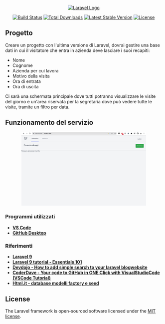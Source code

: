<p align="center"><a href="https://laravel.com" target="_blank"><img src="https://raw.githubusercontent.com/laravel/art/master/logo-lockup/5%20SVG/2%20CMYK/1%20Full%20Color/laravel-logolockup-cmyk-red.svg" width="400" alt="Laravel Logo"></a></p>

<p align="center">
<a href="https://github.com/laravel/framework/actions"><img src="https://github.com/laravel/framework/workflows/tests/badge.svg" alt="Build Status"></a>
<a href="https://packagist.org/packages/laravel/framework"><img src="https://img.shields.io/packagist/dt/laravel/framework" alt="Total Downloads"></a>
<a href="https://packagist.org/packages/laravel/framework"><img src="https://img.shields.io/packagist/v/laravel/framework" alt="Latest Stable Version"></a>
<a href="https://packagist.org/packages/laravel/framework"><img src="https://img.shields.io/packagist/l/laravel/framework" alt="License"></a>
</p>

## Progetto

Creare un progetto con l'ultima versione di Laravel, dovrai gestire una base dati in cui il visitatore che entra in azienda deve lasciare i suoi recapiti:

- Nome
- Cognome
- Azienda per cui lavora
- Motivo della visita
- Ora di entrata
- Ora di uscita

Ci sarà una schermata principale dove tutti potranno visualizzare le visite del giorno e
un'area riservata per la segretaria dove può vedere tutte le visite, tramite un filtro per data.

## Funzionamento del servizio
<p align="center"><img src="Screenshots/Screen1.png" width="400" alt="Screen 1"></p>

### Programmi utilizzati

- **[VS Code](https://code.visualstudio.com/Download)**
- **[GitHub Desktop](https://desktop.github.com/)**

### Riferimenti

- **[Laravel 9](https://laravel.com)**
- **[Laravel 9 tutorial - Essentials 101](https://www.youtube.com/watch?v=fvVCB9nUXR0&list=PL6tf8fRbavl2JgMTNY2a6PKtQgKZR362n)**
- **[Devdojo - How to add simple search to your laravel blogwebsite](https://devdojo.com/bobbyiliev/how-to-add-simple-search-to-your-laravel-blogwebsite)**
- **[CoderDave - Your code to GitHub in ONE Click with VisualStudioCode (VSCode Tutorial)](https://www.youtube.com/watch?v=shP-3p-2m6g)**
- **[Html.it - database modelli factory e seed](https://www.html.it/pag/56533/database-modelli-factory-e-seed/)**

## License

The Laravel framework is open-sourced software licensed under the [MIT license](https://opensource.org/licenses/MIT).
